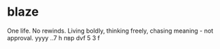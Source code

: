 # blaze

One life. No rewinds. Living boldly, thinking freely, chasing meaning - not approval.
yyyy
..7 h 
пвр dvf 
5
3
f

